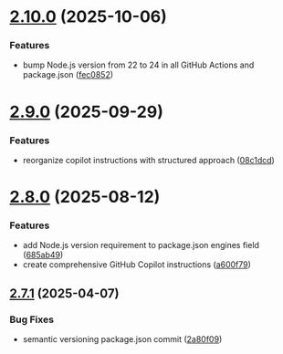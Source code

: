 # [2.10.0](https://github.com/Nosto/nosto-react/compare/v2.9.0...v2.10.0) (2025-10-06)


### Features

* bump Node.js version from 22 to 24 in all GitHub Actions and package.json ([fec0852](https://github.com/Nosto/nosto-react/commit/fec085243a57fcb50293b860aaa3a64c231b2d36))

# [2.9.0](https://github.com/Nosto/nosto-react/compare/v2.8.0...v2.9.0) (2025-09-29)


### Features

* reorganize copilot instructions with structured approach ([08c1dcd](https://github.com/Nosto/nosto-react/commit/08c1dcda7bf15627e7644655c07d7507be291d6a))

# [2.8.0](https://github.com/Nosto/nosto-react/compare/v2.7.1...v2.8.0) (2025-08-12)


### Features

* add Node.js version requirement to package.json engines field ([685ab49](https://github.com/Nosto/nosto-react/commit/685ab49730d4ec2ee39d90f056c9036989312456))
* create comprehensive GitHub Copilot instructions ([a600f79](https://github.com/Nosto/nosto-react/commit/a600f791a875f7b172178d83e737fbbeacb550f7))

## [2.7.1](https://github.com/Nosto/nosto-react/compare/v2.7.0...v2.7.1) (2025-04-07)


### Bug Fixes

* semantic versioning package.json commit ([2a80f09](https://github.com/Nosto/nosto-react/commit/2a80f098236fd9dd6fac9b8a493be77d75ae38b9))
